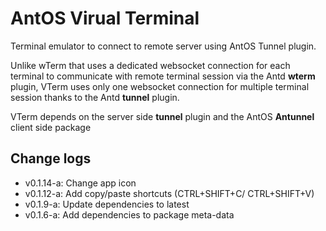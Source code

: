 # AntOS Virual Terminal

Terminal emulator to connect to remote server using AntOS Tunnel plugin.

Unlike wTerm that uses a dedicated websocket connection for each terminal to
communicate with remote terminal session via the Antd **wterm** plugin,
VTerm uses only one websocket connection for multiple terminal session
thanks to the Antd **tunnel** plugin.


VTerm depends on the server side **tunnel** plugin and the AntOS **Antunnel**
client side package

## Change logs
- v0.1.14-a: Change app icon
- v0.1.12-a: Add copy/paste shortcuts (CTRL+SHIFT+C/ CTRL+SHIFT+V)
- v0.1.9-a: Update dependencies to latest
- v0.1.6-a: Add dependencies to package meta-data